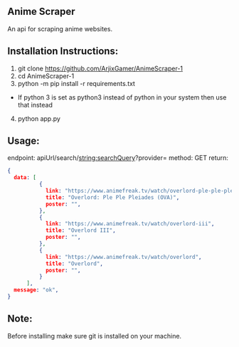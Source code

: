## Anime Scraper
An api for scraping anime websites.

## Installation Instructions:
1) git clone https://github.com/ArjixGamer/AnimeScraper-1
2) cd AnimeScraper-1
3) python -m pip install -r requirements.txt  
* If python 3 is set as python3 instead of python in your system then use that instead
4) python app.py

## Usage:
endpoint: apiUrl/search/<string:searchQuery>?provider=<providerName>
method:   GET
return:

```json
{
  data: [
          {
            link: "https://www.animefreak.tv/watch/overlord-ple-ple-pleiades-ova",
            title: "Overlord: Ple Ple Pleiades (OVA)",
            poster: "",
          },
          {
            link: "https://www.animefreak.tv/watch/overlord-iii",
            title: "Overlord III",
            poster: "",
          },
          {
            link: "https://www.animefreak.tv/watch/overlord",
            title: "Overlord",
            poster: "",
          }
      ],
  message: "ok",
}
```

## Note:
Before installing make sure git is installed on your machine.
